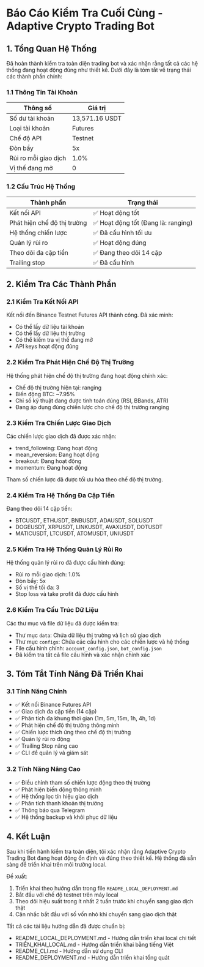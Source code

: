 # Báo Cáo Kiểm Tra Cuối Cùng - Adaptive Crypto Trading Bot

## 1. Tổng Quan Hệ Thống

Đã hoàn thành kiểm tra toàn diện trading bot và xác nhận rằng tất cả các hệ thống đang hoạt động đúng như thiết kế. Dưới đây là tóm tắt về trạng thái các thành phần chính:

### 1.1 Thông Tin Tài Khoản
| Thông số | Giá trị |
|---------|---------|
| Số dư tài khoản | 13,571.16 USDT |
| Loại tài khoản | Futures |
| Chế độ API | Testnet |
| Đòn bẩy | 5x |
| Rủi ro mỗi giao dịch | 1.0% |
| Vị thế đang mở | 0 |

### 1.2 Cấu Trúc Hệ Thống
| Thành phần | Trạng thái |
|------------|-----------|
| Kết nối API | ✅ Hoạt động tốt |
| Phát hiện chế độ thị trường | ✅ Hoạt động tốt (Đang là: ranging) |
| Hệ thống chiến lược | ✅ Đã cấu hình tối ưu |
| Quản lý rủi ro | ✅ Hoạt động đúng |
| Theo dõi đa cặp tiền | ✅ Đang theo dõi 14 cặp |
| Trailing stop | ✅ Đã cấu hình |

## 2. Kiểm Tra Các Thành Phần

### 2.1 Kiểm Tra Kết Nối API
Kết nối đến Binance Testnet Futures API thành công. Đã xác minh:
- Có thể lấy dữ liệu tài khoản
- Có thể lấy dữ liệu thị trường
- Có thể kiểm tra vị thế đang mở
- API keys hoạt động đúng

### 2.2 Kiểm Tra Phát Hiện Chế Độ Thị Trường
Hệ thống phát hiện chế độ thị trường đang hoạt động chính xác:
- Chế độ thị trường hiện tại: ranging
- Biến động BTC: ~7.95%
- Chỉ số kỹ thuật đang được tính toán đúng (RSI, BBands, ATR)
- Đang áp dụng đúng chiến lược cho chế độ thị trường ranging

### 2.3 Kiểm Tra Chiến Lược Giao Dịch
Các chiến lược giao dịch đã được xác nhận:
- trend_following: Đang hoạt động
- mean_reversion: Đang hoạt động
- breakout: Đang hoạt động
- momentum: Đang hoạt động

Tham số chiến lược đã được tối ưu hóa theo chế độ thị trường.

### 2.4 Kiểm Tra Hệ Thống Đa Cặp Tiền
Đang theo dõi 14 cặp tiền:
- BTCUSDT, ETHUSDT, BNBUSDT, ADAUSDT, SOLUSDT
- DOGEUSDT, XRPUSDT, LINKUSDT, AVAXUSDT, DOTUSDT
- MATICUSDT, LTCUSDT, ATOMUSDT, UNIUSDT

### 2.5 Kiểm Tra Hệ Thống Quản Lý Rủi Ro
Hệ thống quản lý rủi ro đã được cấu hình đúng:
- Rủi ro mỗi giao dịch: 1.0%
- Đòn bẩy: 5x
- Số vị thế tối đa: 3
- Stop loss và take profit đã được cấu hình

### 2.6 Kiểm Tra Cấu Trúc Dữ Liệu
Các thư mục và file dữ liệu đã được kiểm tra:
- Thư mục `data`: Chứa dữ liệu thị trường và lịch sử giao dịch
- Thư mục `configs`: Chứa các cấu hình cho các chiến lược và hệ thống
- File cấu hình chính: `account_config.json`, `bot_config.json`
- Đã kiểm tra tất cả file cấu hình và xác nhận chính xác

## 3. Tóm Tắt Tính Năng Đã Triển Khai

### 3.1 Tính Năng Chính
- ✅ Kết nối Binance Futures API
- ✅ Giao dịch đa cặp tiền (14 cặp)
- ✅ Phân tích đa khung thời gian (1m, 5m, 15m, 1h, 4h, 1d)
- ✅ Phát hiện chế độ thị trường thông minh
- ✅ Chiến lược thích ứng theo chế độ thị trường
- ✅ Quản lý rủi ro động
- ✅ Trailing Stop nâng cao
- ✅ CLI để quản lý và giám sát

### 3.2 Tính Năng Nâng Cao
- ✅ Điều chỉnh tham số chiến lược động theo thị trường
- ✅ Phát hiện biến động thông minh
- ✅ Hệ thống lọc tín hiệu giao dịch
- ✅ Phân tích thanh khoản thị trường
- ✅ Thông báo qua Telegram
- ✅ Hệ thống backup và khôi phục dữ liệu

## 4. Kết Luận

Sau khi tiến hành kiểm tra toàn diện, tôi xác nhận rằng Adaptive Crypto Trading Bot đang hoạt động ổn định và đúng theo thiết kế. Hệ thống đã sẵn sàng để triển khai trên môi trường local.

Đề xuất:
1. Triển khai theo hướng dẫn trong file `README_LOCAL_DEPLOYMENT.md`
2. Bắt đầu với chế độ testnet trên máy local
3. Theo dõi hiệu suất trong ít nhất 2 tuần trước khi chuyển sang giao dịch thật
4. Cân nhắc bắt đầu với số vốn nhỏ khi chuyển sang giao dịch thật

Tất cả các tài liệu hướng dẫn đã được chuẩn bị:
- README_LOCAL_DEPLOYMENT.md - Hướng dẫn triển khai local chi tiết
- TRIỂN_KHAI_LOCAL.md - Hướng dẫn triển khai bằng tiếng Việt
- README_CLI.md - Hướng dẫn sử dụng CLI
- README_DEPLOYMENT.md - Hướng dẫn triển khai tổng quát